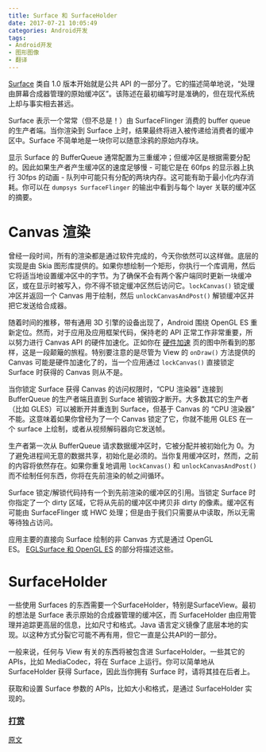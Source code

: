 ```yaml
---
title: Surface 和 SurfaceHolder
date: 2017-07-21 10:05:49
categories: Android开发
tags:
- Android开发
- 图形图像
- 翻译
---
```


[Surface](http://developer.android.com/reference/android/view/Surface.html) 类自 1.0 版本开始就是公共 API 的一部分了。它的描述简单地说，“处理由屏幕合成器管理的原始缓冲区”。该陈述在最初编写时是准确的，但在现代系统上却与事实相去甚远。

Surface 表示一个常常（但不总是！）由 SurfaceFlinger 消费的 buffer queue 的生产者端。当你渲染到 Surface 上时，结果最终将进入被传递给消费者的缓冲区中。Surface 不简单地是一块你可以随意涂鸦的原始内存块。
<!--more-->
显示 Surface 的 BufferQueue 通常配置为三重缓冲；但缓冲区是根据需要分配的。因此如果生产者产生缓冲区的速度足够慢 - 可能它是在 60fps 的显示器上执行 30fps 的动画 - 队列中可能只有分配的两块内存。这可能有助于最小化内存消耗。你可以在 `dumpsys SurfaceFlinger` 的输出中看到与每个 layer 关联的缓冲区的摘要。

# Canvas 渲染
曾经一段时间，所有的渲染都是通过软件完成的，今天你依然可以这样做。底层的实现是由 Skia 图形库提供的。如果你想绘制一个矩形，你执行一个库调用，然后它将适当地设置缓冲区中的字节。为了确保不会有两个客户端同时更新一块缓冲区，或在显示时被写入，你不得不锁定缓冲区然后访问它。`lockCanvas()` 锁定缓冲区并返回一个 Canvas 用于绘制，然后 `unlockCanvasAndPost()` 解锁缓冲区并把它发送给合成器。

随着时间的推移，带有通用 3D 引擎的设备出现了，Android 围绕 OpenGL ES 重新定位。然而，对于应用及应用框架代码，保持老的 API 正常工作非常重要，所以努力进行
 Canvas API 的硬件加速化。正如你在 [硬件加速](http://developer.android.com/guide/topics/graphics/hardware-accel.html) 页的图中所看到的那样，这是一段颠簸的旅程。特别要注意的是尽管为 View 的 `onDraw()` 方法提供的 Canvas 可能是硬件加速化了的，当一个应用通过 `lockCanvas()` 直接锁定 Surface 时获得的 Canvas 则从不是。

当你锁定 Surface 获得 Canvas 的访问权限时，“CPU 渲染器” 连接到 BufferQueue 的生产者端且直到 Surface 被销毁才断开。大多数其它的生产者（比如 GLES）可以被断开并重连到 Surface，但基于 Canvas 的 “CPU 渲染器” 不能。这意味着如果你曾经为了一个 Canvas 锁定了它，你就不能用 GLES 在一个 surface 上绘制，或者从视频解码器向它发送帧。

生产者第一次从 BufferQueue 请求数据缓冲区时，它被分配并被初始化为 0。为了避免进程间无意的数据共享，初始化是必须的。当你复用缓冲区时，然而，之前的内容将依然存在。如果你重复地调用 `lockCanvas()` 和 `unlockCanvasAndPost()` 而不绘制任何东西，你将在先前渲染的帧之间循环。

Surface 锁定/解锁代码持有一个到先前渲染的缓冲区的引用。当锁定 Surface 时你指定了一个 dirty 区域，它将从先前的缓冲区中拷贝非 dirty 的像素。缓冲区有可能由 SurfaceFlinger 或 HWC 处理；但是由于我们只需要从中读取，所以无需等待独占访问。

应用主要的直接向 Surface 绘制的非 Canvas 方式是通过 OpenGL ES。 [EGLSurface 和 OpenGL ES](https://source.android.com/devices/graphics/arch-egl-opengl) 的部分将描述这些。

# SurfaceHolder
一些使用 Surfaces 的东西需要一个SurfaceHolder，特别是SurfaceView。最初的想法是 Surface 表示原始的合成器管理的缓冲区，而 SurfaceHolder 由应用管理并追踪更高层的信息，比如尺寸和格式。Java 语言定义镜像了底层本地的实现。以这种方式分裂它可能不再有用，但它一直是公共API的一部分。

一般来说，任何与 View 有关的东西将被包含进 SurfaceHolder。一些其它的 APIs，比如 
MediaCodec，将在 Surface 上运行。你可以简单地从 SurfaceHolder 获得 Surface，因此当你拥有 Surface 时，请将其挂在后者上。

获取和设置 Surface 参数的 APIs，比如大小和格式，是通过 SurfaceHolder 实现的。

### [打赏](https://www.wolfcstech.com/about/donate.html)

[原文](https://source.android.com/devices/graphics/arch-sh)
